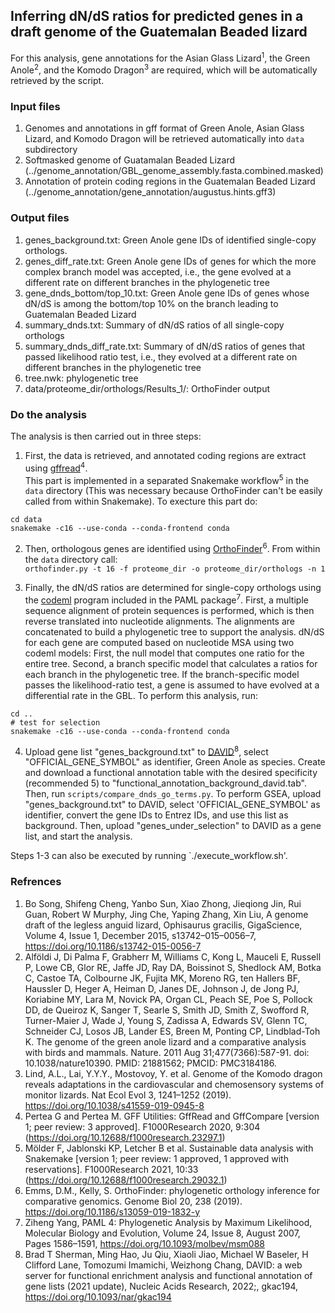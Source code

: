 ## Inferring dN/dS ratios for predicted genes in a draft genome of the Guatemalan Beaded lizard
For this analysis, gene annotations for the Asian Glass Lizard<sup>1</sup>, the Green Anole<sup>2</sup>, and the Komodo Dragon<sup>3</sup> are required, 
which will be automatically retrieved by the script.<br>

### Input files
1. Genomes and annotations in gff format of Green Anole, Asian Glass Lizard, and Komodo Dragon will be retrieved automatically into `data` subdirectory
2. Softmasked genome of Guatamalan Beaded Lizard (../genome_annotation/GBL_genome_assembly.fasta.combined.masked)
3. Annotation of protein coding regions in the Guatemalan Beaded Lizard (../genome_annotation/gene_annotation/augustus.hints.gff3)

### Output files
1. genes_background.txt: Green Anole gene IDs of identified single-copy orthologs.
2. genes_diff_rate.txt: Green Anole gene IDs of genes for which the more complex branch model was accepted, i.e., the gene evolved at a different rate on different branches in the phylogenetic tree
3. gene_dnds_bottom/top_10.txt: Green Anole gene IDs of genes whose dN/dS is among the bottom/top 10% on the branch leading to Guatemalan Beaded Lizard
4. summary_dnds.txt: Summary of dN/dS ratios of all single-copy orthologs
5. summary_dnds_diff_rate.txt: Summary of dN/dS ratios of genes that passed likelihood ratio test, i.e., they evolved at a different rate on different branches in the phylogenetic tree
6. tree.nwk: phylogenetic tree
7. data/proteome_dir/orthologs/Results_1/: OrthoFinder output

### Do the analysis
The analysis is then carried out in three steps:
1. First, the data is retrieved, and annotated coding regions are extract using [gffread](https://github.com/gpertea/gffread)<sup>4</sup>.<br>
This part is implemented in a separated Snakemake workflow<sup>5</sup> in the `data` directory (This was necessary because OrthoFinder can't be easily called from within Snakemake). To execture this part do:<br>
```
cd data
snakemake -c16 --use-conda --conda-frontend conda
```
2. Then, orthologous genes are identified using [OrthoFinder](https://github.com/davidemms/OrthoFinder)<sup>6</sup>. From within the `data` directory call:<br>
`orthofinder.py -t 16 -f proteome_dir -o proteome_dir/orthologs -n 1`

3. Finally, the dN/dS ratios are determined for single-copy orthologs using the [codeml](http://abacus.gene.ucl.ac.uk/software/paml.html) program included in the PAML package<sup>7</sup>. First, a multiple sequence alignment of protein sequences is performed, which is then reverse translated into nucleotide alignments. The alignments are concatenated to build a phylogenetic tree to support the analysis. dN/dS for each gene are computed based on nucleotide MSA using two codeml models: First, the null model that computes one ratio for the entire tree. Second, a branch specific model that calculates a ratios for each branch in the phylogenetic tree. If the branch-specific model passes the likelihood-ratio test, a gene is assumed to have evolved at a differential rate in the GBL. To perform this analysis, run:<br>
```
cd ..
# test for selection
snakemake -c16 --use-conda --conda-frontend conda
```
4. Upload gene list "genes_background.txt" to [DAVID](https://david.ncifcrf.gov/)<sup>8</sup>, select "OFFICIAL_GENE_SYMBOL" as identifier, Green Anole as species. Create and download a functional annotation table with the desired specificity (recommended 5) to "functional_annotation_background_david.tab". Then, run `scripts/compare_dnds_go_terms.py`. To perform GSEA, upload "genes_background.txt" to DAVID, select 'OFFICIAL_GENE_SYMBOL' as identifier, convert the gene IDs to Entrez IDs, and use this list as background. Then, upload "genes_under_selection" to DAVID as a gene list, and start the analysis.

Steps 1-3 can also be executed by running `./execute_workflow.sh'.

### Refrences
1. Bo Song, Shifeng Cheng, Yanbo Sun, Xiao Zhong, Jieqiong Jin, Rui Guan, Robert W Murphy, Jing Che, Yaping Zhang, Xin Liu, A genome draft of the legless anguid lizard, Ophisaurus gracilis, GigaScience, Volume 4, Issue 1, December 2015, s13742–015–0056–7, https://doi.org/10.1186/s13742-015-0056-7
2. Alföldi J, Di Palma F, Grabherr M, Williams C, Kong L, Mauceli E, Russell P, Lowe CB, Glor RE, Jaffe JD, Ray DA, Boissinot S, Shedlock AM, Botka C, Castoe TA, Colbourne JK, Fujita MK, Moreno RG, ten Hallers BF, Haussler D, Heger A, Heiman D, Janes DE, Johnson J, de Jong PJ, Koriabine MY, Lara M, Novick PA, Organ CL, Peach SE, Poe S, Pollock DD, de Queiroz K, Sanger T, Searle S, Smith JD, Smith Z, Swofford R, Turner-Maier J, Wade J, Young S, Zadissa A, Edwards SV, Glenn TC, Schneider CJ, Losos JB, Lander ES, Breen M, Ponting CP, Lindblad-Toh K. The genome of the green anole lizard and a comparative analysis with birds and mammals. Nature. 2011 Aug 31;477(7366):587-91. doi: 10.1038/nature10390. PMID: 21881562; PMCID: PMC3184186.
3. Lind, A.L., Lai, Y.Y.Y., Mostovoy, Y. et al. Genome of the Komodo dragon reveals adaptations in the cardiovascular and chemosensory systems of monitor lizards. Nat Ecol Evol 3, 1241–1252 (2019). https://doi.org/10.1038/s41559-019-0945-8
4. Pertea G and Pertea M. GFF Utilities: GffRead and GffCompare [version 1; peer review: 3 approved]. F1000Research 2020, 9:304 (https://doi.org/10.12688/f1000research.23297.1)
5. Mölder F, Jablonski KP, Letcher B et al. Sustainable data analysis with Snakemake [version 1; peer review: 1 approved, 1 approved with reservations]. F1000Research 2021, 10:33 (https://doi.org/10.12688/f1000research.29032.1)
6. Emms, D.M., Kelly, S. OrthoFinder: phylogenetic orthology inference for comparative genomics. Genome Biol 20, 238 (2019). https://doi.org/10.1186/s13059-019-1832-y
7. Ziheng Yang, PAML 4: Phylogenetic Analysis by Maximum Likelihood, Molecular Biology and Evolution, Volume 24, Issue 8, August 2007, Pages 1586–1591, https://doi.org/10.1093/molbev/msm088
8. Brad T Sherman, Ming Hao, Ju Qiu, Xiaoli Jiao, Michael W Baseler, H Clifford Lane, Tomozumi Imamichi, Weizhong Chang, DAVID: a web server for functional enrichment analysis and functional annotation of gene lists (2021 update), Nucleic Acids Research, 2022;, gkac194, https://doi.org/10.1093/nar/gkac194
